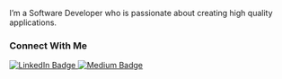 <p>
I’m a Software Developer who is passionate about creating high quality applications.
</p>

<h3>
  Connect With Me
</h3>

<div id="badges">
  <a href="https://www.linkedin.com/in/emre-deniz1/" target"_blank">
    <img src="https://img.shields.io/badge/LinkedIn-blue?style=for-the-badge&logo=linkedin&logoColor=white" alt="LinkedIn Badge"/>
  </a>
  <a href="https://medium.com/@emre.deniz" target"_blank">
    <img src="https://img.shields.io/badge/Medium-12100E?style=for-the-badge&logo=medium&logoColor=white" alt="Medium Badge"/>
  </a>
</div>

